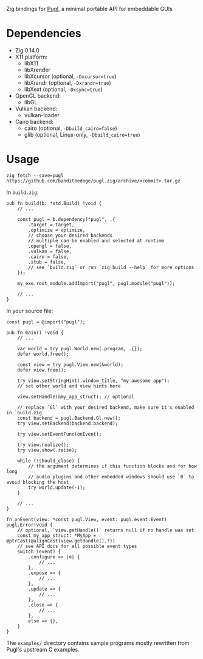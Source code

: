 Zig bindings for [Pugl](https://gitlab.com/lv2/pugl), a minimal portable API for embeddable GUIs

# Dependencies

- Zig 0.14.0
- X11 platform:
  - libX11
  - libXrender
  - libXcursor (optional, `-Dxcursor=true`)
  - libXrandr (optional, `-Dxrandr=true`)
  - libXext (optional, `-Dxsync=true`)
- OpenGL backend:
  - libGL
- Vulkan backend:
  - vulkan-loader
- Cairo backend:
  - cairo (optional, `-Dbuild_cairo=false`)
  - glib (optional, Linux-only, `-Dbuild_cairo=true`)

# Usage

`zig fetch --save=pugl https://github.com/bandithedoge/pugl.zig/archive/<commit>.tar.gz`

In `build.zig`:

```zig
pub fn build(b: *std.Build) !void {
    // ...

    const pugl = b.dependency("pugl", .{
        .target = target,
        .optimize = optimize,
        // choose your desired backends
        // multiple can be enabled and selected at runtime
        .opengl = false,
        .vulkan = false,
        .cairo = false,
        .stub = false,
        // see `build.zig` or run `zig build --help` for more options
    });

    my_exe.root_module.addImport("pugl", pugl.module("pugl"));

    // ...
}
```

In your source file:

```zig
const pugl = @import("pugl");

pub fn main() !void {
    // ...

    var world = try pugl.World.new(.program, .{});
    defer world.free();

    const view = try pugl.View.new(&world);
    defer view.free();

    try view.setStringHint(.window_title, "my awesome app");
    // set other world and view hints here

    view.setHandle(&my_app_struct); // optional

    // replace `Gl` with your desired backend, make sure it's enabled in `build.zig`
    const backend = pugl.Backend.Gl.new();
    try view.setBackend(backend.backend);

    try view.setEventFunc(onEvent);

    try view.realize();
    try view.show(.raise);

    while (!should_close) {
        // the argument determines if this function blocks and for how long
        // audio plugins and other embedded windows should use `0` to avoid blocking the host
        try world.update(-1);
    }

    // ...
}

fn onEvent(view: *const pugl.View, event: pugl.event.Event) pugl.Error!void {
    // optional, `view.getHandle()` returns null if no handle was set
    const my_app_struct: *MyApp = @ptrCast(@alignCast(view.getHandle().?))
    // see API docs for all possible event types
    switch (event) {
        .configure => |e| {
            // ...
        },
        .expose => {
            // ...
        },
        .update => {
            // ...
        },
        .close => {
            // ...
        },
        else => {},
    }
}
```

The `examples/` directory contains sample programs mostly rewritten from Pugl's upstream C examples.
